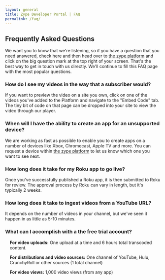 ```yaml
---
layout: general
title: Zype Developer Portal | FAQ
permalink: /faq/
---
```


## Frequently Asked Questions

We want you to know that we're listening, so if you have a question that you need answered, check here and then head over to [the zype platform](https://admin.zype.com/) and click on the big question mark at the top right of your screen. That's the best way to get in touch with us directly. We'll continue to fill this FAQ page with the most popular questions.

### How do I see my videos in the way that a subscriber would?
If you want to preview the video on a site you own, click on one of the videos you've added to the Platform and navigate to the "Embed Code" tab. The tiny bit of code on that page can be dropped into your site to view the video through our player.

### When will I have the ability to create an app for an unsupported device?
We are working as fast as possible to enable you to create apps on a number of devices like Xbox, Chromecast, Apple TV and more. You can request a device within [the zype platform](https://admin.zype.com/) to let us know which one you want to see next.

### How long does it take for my Roku app to go live?
Once you've successfully published a Roku app, it is then submitted to Roku for review. The approval process by Roku can vary in length, but it's typically 2 weeks.

### How long does it take to ingest videos from a YouTube URL?
It depends on the number of videos in your channel, but we've seen it happen in as little as 5-10 minutes.

### What can I accomplish with a the free trial account?
<div style="margin-left: 15px;">
  <p><strong>For video uploads:</strong> One upload at a time and 6 hours total transcoded content.</p>

  <p><strong>For distributions and video sources:</strong> One channel of YouTube, Hulu, CrunchyRoll or other sources (1 total channel)</p>

  <p><strong>For video views:</strong> 1,000 video views (from any app)</p>
</div>
